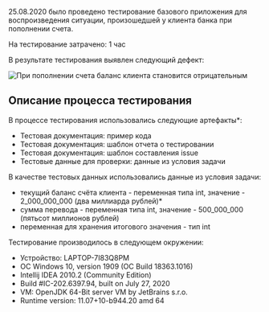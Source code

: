25.08.2020 было проведено тестирование базового приложения для воспроизведения ситуации, произошедшей у клиента банка при пополнении счета.

На тестирование затрачено: 1 час

В результате тестирования выявлен следующий дефект:

![При пополнении счета баланс клиента становится отрицательным](https://github.com/dianest/MoneyTransfer/issues/1)

## Описание процесса тестирования

В процессе тестирования использовались следующие артефакты*:
* Тестовая документация: пример кода 
* Тестовая документация: шаблон отчета о тестировании
* Тестовая документация: шаблон составления issue
* Тестовые данные для проверки: данные из условия задачи


В качестве тестовых данных использовались данные из условия задачи:
* текущий баланс счёта клиента - переменная типа int, значение - 2_000_000_000 (два миллиарда рублей)*
* сумма перевода - переменная типа int, значение - 500_000_000 (пятьсот миллионов рублей)
* переменная для хранения итогового значения - тип int



Тестирование производилось в следующем окружении:
* Устройство: LAPTOP-7I83Q8PM
* OC Windows 10, version 1909 (OC Build 18363.1016)
* Intellij IDEA 2010.2 (Community Edition)
* Build #IC-202.6397.94, built on July 27, 2020
* VM: OpenJDK 64-Bit server VM by JetBrains s.r.o.
* Runtime version: 11.07+10-b944.20 amd 64
